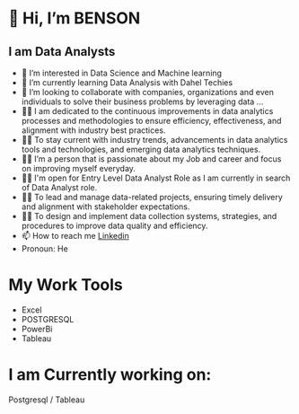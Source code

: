 # 👋 Hi, I’m BENSON #
## I am Data Analysts ##
- 👀 I’m interested in Data Science and Machine learning
- 🌱 I’m currently learning Data Analysis with Dahel Techies
- 💞️ I’m looking to collaborate with companies, organizations and even individuals to solve their business problems by leveraging data ...
- 👨‍💻 I am dedicated to the continuous improvements in data analytics processes and methodologies to ensure efficiency, effectiveness, and alignment with industry best practices.
- 👨‍💻 To stay current with industry trends, advancements in data analytics tools and technologies, and emerging data analytics techniques.
- 👨‍💻 I’m a person that is passionate about my Job and career and focus on improving myself everyday.
- 👨‍💻 I'm open for Entry Level Data Analyst Role as I am currently in search of Data Analyst role.
- 👨‍💻 To lead and manage data-related projects, ensuring timely delivery and alignment with stakeholder expectations.
- 👨‍💻 To design and implement data collection systems, strategies, and procedures to improve data quality and efficiency.
- 📫 How to reach me [Linkedin](http://linkedin.com/in/benson-obioma)
- Pronoun: He
 
# My Work Tools #
- Excel
- POSTGRESQL
- PowerBi
- Tableau

# I am Currently working on: #
   Postgresql / Tableau

<!---
Benson231/Benson231 is a ✨ special ✨ repository because its `README.md` (this file) appears on your GitHub profile.
You can click the Preview link to take a look at your changes.
--->
